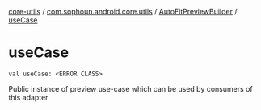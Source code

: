 [core-utils](../../index.md) / [com.sophoun.android.core.utils](../index.md) / [AutoFitPreviewBuilder](index.md) / [useCase](./use-case.md)

# useCase

`val useCase: <ERROR CLASS>`

Public instance of preview use-case which can be used by consumers of this adapter

